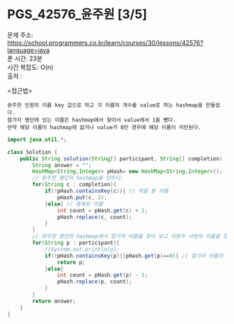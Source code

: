 # PGS_42576_윤주원 [3/5] </br>
문제 주소: https://school.programmers.co.kr/learn/courses/30/lessons/42576?language=java </br>
푼 시간: 23분  </br>
시간 복잡도: O(n) </br>
출처 : 

<접근법>
```
완주한 인원의 이름 key 값으로 하고 각 이름의 개수를 value로 하는 hashmap을 만들었다. 
참가자 명단에 있는 이름은 hashmap에서 찾아서 value에서 1을 뺐다.
만약 해당 이름이 hashmap에 없거나 value가 0인 경우에 해당 이름이 리턴된다. 
```


```java
import java.util.*;

class Solution {
    public String solution(String[] participant, String[] completion) {
        String answer = "";
        HashMap<String,Integer> pHash= new HashMap<String,Integer>();
        // 완주한 명단의 hashmap을 만든다.
        for(String c : completion){
            if(!pHash.containsKey(c)){ // 처음 본 이름
                pHash.put(c, 1);
            }else{ // 중복된 이름
                int count = pHash.get(c) + 1;
                pHash.replace(c, count);
            }
        }
        // 완주한 명단의 hashmap에서 참가자 이름을 찾아 보고 미완주 사람의 이름을 찾는다. 
        for(String p : participant){
            //System.out.println(p);
            if(!pHash.containsKey(p)||pHash.get(p)==0){ // 참가자 이름이 없거나 value가 0인 경우 
                return p;
            }else{
                int count = pHash.get(p) - 1;
                pHash.replace(p, count);
            }
        }
        return answer;
    }
}
```
